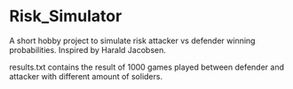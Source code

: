 # Risk_Simulator
A short hobby project to simulate risk attacker vs defender winning probabilities. Inspired by Harald Jacobsen.

results.txt contains the result of 1000 games played between defender and attacker with different amount of soliders.
